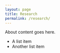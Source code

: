 ```yaml
---
layout: page
title: Research
permalink: /research/
---
```


About content goes here.

* A list item
* Another list item
